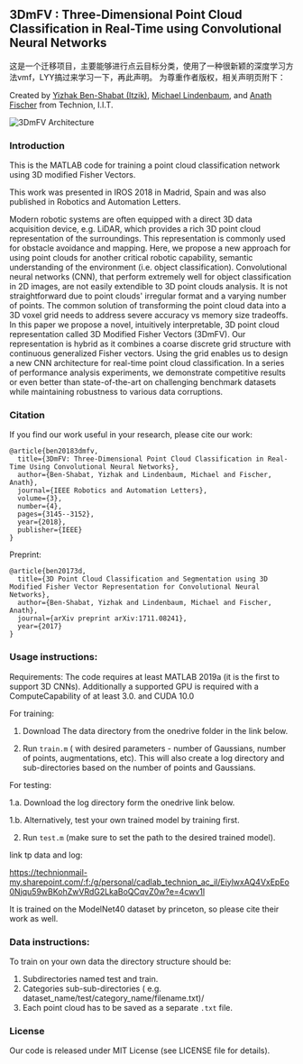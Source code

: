 **3DmFV** : Three-Dimensional Point Cloud Classification in Real-Time using Convolutional Neural Networks
---

这是一个迁移项目，主要能够进行点云目标分类，使用了一种很新颖的深度学习方法vmf，LYY搞过来学习一下，再此声明。
为尊重作者版权，相关声明页附下：

Created by [Yizhak Ben-Shabat (Itzik)](http://www.itzikbs.com), [Michael Lindenbaum](http://www.cs.technion.ac.il/people/mic/index.html), and [Anath Fischer](https://meeng.technion.ac.il/members/anath-fischer/) from Technion, I.I.T.

![3DmFV Architecture](https://github.com/sitzikbs/3DmFV-Net/blob/master/doc/3dmfvnet_architecture.PNG)


### Introduction
This is the MATLAB code for training a point cloud classification network using 3D modified Fisher Vectors.

This work was presented in IROS 2018  in Madrid, Spain and was also published in 
 Robotics and Automation Letters. 
 
 
Modern robotic systems are often equipped with a direct 3D data acquisition device, e.g. LiDAR, which provides a rich 
3D point cloud representation of the surroundings. This representation is commonly used for obstacle avoidance and 
mapping. Here, we propose a new approach for using point clouds for another critical robotic capability, semantic 
understanding of the environment (i.e. object classification).
Convolutional neural networks (CNN), that perform extremely well for object classification in 2D images, are not easily 
extendible to 3D point clouds analysis. It is not straightforward due to point clouds' irregular format and a varying 
number of points. The common solution of transforming the point cloud data into a 3D voxel grid needs to address severe
 accuracy vs memory size tradeoffs.  In this paper we propose a novel, intuitively interpretable, 3D point cloud
  representation called 3D Modified Fisher Vectors (3DmFV). Our representation is hybrid as it combines a 
  coarse discrete grid structure with continuous generalized Fisher vectors. Using the grid enables us to design a new 
  CNN architecture for real-time point cloud classification. In a series of performance analysis experiments, we 
  demonstrate competitive results or even better than state-of-the-art on challenging benchmark datasets while 
  maintaining robustness to various data corruptions. 
  
### Citation
If you find our work useful in your research, please cite our work:

    @article{ben20183dmfv,
      title={3DmFV: Three-Dimensional Point Cloud Classification in Real-Time Using Convolutional Neural Networks},
      author={Ben-Shabat, Yizhak and Lindenbaum, Michael and Fischer, Anath},
      journal={IEEE Robotics and Automation Letters},
      volume={3},
      number={4},
      pages={3145--3152},
      year={2018},
      publisher={IEEE}
    }

Preprint: 

    @article{ben20173d,
      title={3D Point Cloud Classification and Segmentation using 3D Modified Fisher Vector Representation for Convolutional Neural Networks},
      author={Ben-Shabat, Yizhak and Lindenbaum, Michael and Fischer, Anath},
      journal={arXiv preprint arXiv:1711.08241},
      year={2017}
    }




### Usage instructions: 

Requirements: 
The code requires at least MATLAB 2019a (it is the first to support 3D CNNs). Additionally a supported GPU is required with a ComputeCapability of at least 3.0. and CUDA 10.0

For training: 
1. Download The data directory from the onedrive folder in the link below. 

2. Run `train.m`  ( with desired parameters - number of Gaussians, number of points, augmentations, etc).
This will also create a log directory and sub-directories based on the number of points and Gaussians. 

For testing: 

1.a. Download the log directory form the onedrive link below.

1.b. Alternatively, test your own trained model by training first.

2. Run `test.m` (make sure to set the path to the desired trained model).

link tp data and log: 

https://technionmail-my.sharepoint.com/:f:/g/personal/cadlab_technion_ac_il/EiylwxAQ4VxEpEo0Njqu59wBKohZwVRdG2LkaBoQCqvZ0w?e=4cwv1l



It is trained on the ModelNet40 dataset by princeton, so please cite their work as well. 

### Data instructions: 
To train on your own data the directory structure should be:
1. Subdirectories named test and train. 
2. Categories sub-sub-directories ( e.g. dataset_name/test/category_name/filename.txt)/
3. Each point cloud has to be saved as a separate `.txt` file. 

### License
Our code is released under MIT License (see LICENSE file for details).

